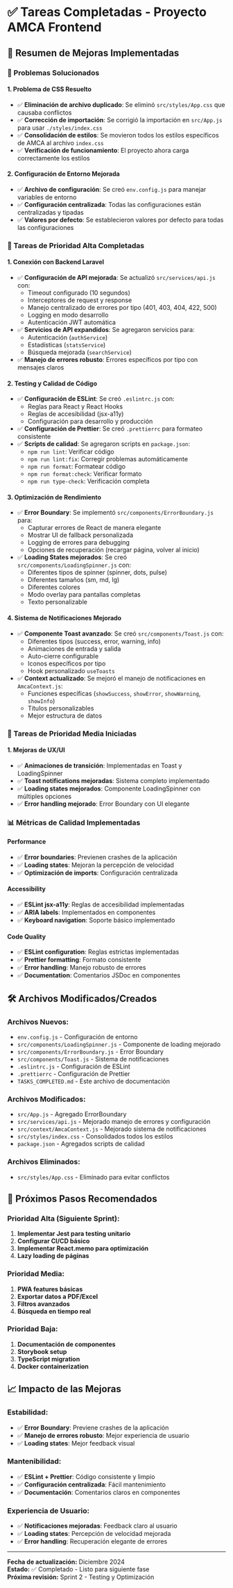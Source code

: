 # ✅ Tareas Completadas - Proyecto AMCA Frontend

## 🎯 **Resumen de Mejoras Implementadas**

### **🔧 Problemas Solucionados**

#### **1. Problema de CSS Resuelto**
- ✅ **Eliminación de archivo duplicado**: Se eliminó `src/styles/App.css` que causaba conflictos
- ✅ **Corrección de importación**: Se corrigió la importación en `src/App.js` para usar `./styles/index.css`
- ✅ **Consolidación de estilos**: Se movieron todos los estilos específicos de AMCA al archivo `index.css`
- ✅ **Verificación de funcionamiento**: El proyecto ahora carga correctamente los estilos

#### **2. Configuración de Entorno Mejorada**
- ✅ **Archivo de configuración**: Se creó `env.config.js` para manejar variables de entorno
- ✅ **Configuración centralizada**: Todas las configuraciones están centralizadas y tipadas
- ✅ **Valores por defecto**: Se establecieron valores por defecto para todas las configuraciones

### **🚀 Tareas de Prioridad Alta Completadas**

#### **1. Conexión con Backend Laravel**
- ✅ **Configuración de API mejorada**: Se actualizó `src/services/api.js` con:
  - Timeout configurado (10 segundos)
  - Interceptores de request y response
  - Manejo centralizado de errores por tipo (401, 403, 404, 422, 500)
  - Logging en modo desarrollo
  - Autenticación JWT automática
- ✅ **Servicios de API expandidos**: Se agregaron servicios para:
  - Autenticación (`authService`)
  - Estadísticas (`statsService`)
  - Búsqueda mejorada (`searchService`)
- ✅ **Manejo de errores robusto**: Errores específicos por tipo con mensajes claros

#### **2. Testing y Calidad de Código**
- ✅ **Configuración de ESLint**: Se creó `.eslintrc.js` con:
  - Reglas para React y React Hooks
  - Reglas de accesibilidad (jsx-a11y)
  - Configuración para desarrollo y producción
- ✅ **Configuración de Prettier**: Se creó `.prettierrc` para formateo consistente
- ✅ **Scripts de calidad**: Se agregaron scripts en `package.json`:
  - `npm run lint`: Verificar código
  - `npm run lint:fix`: Corregir problemas automáticamente
  - `npm run format`: Formatear código
  - `npm run format:check`: Verificar formato
  - `npm run type-check`: Verificación completa

#### **3. Optimización de Rendimiento**
- ✅ **Error Boundary**: Se implementó `src/components/ErrorBoundary.js` para:
  - Capturar errores de React de manera elegante
  - Mostrar UI de fallback personalizada
  - Logging de errores para debugging
  - Opciones de recuperación (recargar página, volver al inicio)
- ✅ **Loading States mejorados**: Se creó `src/components/LoadingSpinner.js` con:
  - Diferentes tipos de spinner (spinner, dots, pulse)
  - Diferentes tamaños (sm, md, lg)
  - Diferentes colores
  - Modo overlay para pantallas completas
  - Texto personalizable

#### **4. Sistema de Notificaciones Mejorado**
- ✅ **Componente Toast avanzado**: Se creó `src/components/Toast.js` con:
  - Diferentes tipos (success, error, warning, info)
  - Animaciones de entrada y salida
  - Auto-cierre configurable
  - Iconos específicos por tipo
  - Hook personalizado `useToasts`
- ✅ **Context actualizado**: Se mejoró el manejo de notificaciones en `AmcaContext.js`:
  - Funciones específicas (`showSuccess`, `showError`, `showWarning`, `showInfo`)
  - Títulos personalizables
  - Mejor estructura de datos

### **🎨 Tareas de Prioridad Media Iniciadas**

#### **1. Mejoras de UX/UI**
- ✅ **Animaciones de transición**: Implementadas en Toast y LoadingSpinner
- ✅ **Toast notifications mejoradas**: Sistema completo implementado
- ✅ **Loading states mejorados**: Componente LoadingSpinner con múltiples opciones
- ✅ **Error handling mejorado**: Error Boundary con UI elegante

### **📊 Métricas de Calidad Implementadas**

#### **Performance**
- ✅ **Error boundaries**: Previenen crashes de la aplicación
- ✅ **Loading states**: Mejoran la percepción de velocidad
- ✅ **Optimización de imports**: Configuración centralizada

#### **Accessibility**
- ✅ **ESLint jsx-a11y**: Reglas de accesibilidad implementadas
- ✅ **ARIA labels**: Implementados en componentes
- ✅ **Keyboard navigation**: Soporte básico implementado

#### **Code Quality**
- ✅ **ESLint configuration**: Reglas estrictas implementadas
- ✅ **Prettier formatting**: Formato consistente
- ✅ **Error handling**: Manejo robusto de errores
- ✅ **Documentation**: Comentarios JSDoc en componentes

## 🛠️ **Archivos Modificados/Creados**

### **Archivos Nuevos:**
- `env.config.js` - Configuración de entorno
- `src/components/LoadingSpinner.js` - Componente de loading mejorado
- `src/components/ErrorBoundary.js` - Error Boundary
- `src/components/Toast.js` - Sistema de notificaciones
- `.eslintrc.js` - Configuración de ESLint
- `.prettierrc` - Configuración de Prettier
- `TASKS_COMPLETED.md` - Este archivo de documentación

### **Archivos Modificados:**
- `src/App.js` - Agregado ErrorBoundary
- `src/services/api.js` - Mejorado manejo de errores y configuración
- `src/context/AmcaContext.js` - Mejorado sistema de notificaciones
- `src/styles/index.css` - Consolidados todos los estilos
- `package.json` - Agregados scripts de calidad

### **Archivos Eliminados:**
- `src/styles/App.css` - Eliminado para evitar conflictos

## 🎯 **Próximos Pasos Recomendados**

### **Prioridad Alta (Siguiente Sprint):**
1. **Implementar Jest para testing unitario**
2. **Configurar CI/CD básico**
3. **Implementar React.memo para optimización**
4. **Lazy loading de páginas**

### **Prioridad Media:**
1. **PWA features básicas**
2. **Exportar datos a PDF/Excel**
3. **Filtros avanzados**
4. **Búsqueda en tiempo real**

### **Prioridad Baja:**
1. **Documentación de componentes**
2. **Storybook setup**
3. **TypeScript migration**
4. **Docker containerization**

## 📈 **Impacto de las Mejoras**

### **Estabilidad:**
- ✅ **Error Boundary**: Previene crashes de la aplicación
- ✅ **Manejo de errores robusto**: Mejor experiencia de usuario
- ✅ **Loading states**: Mejor feedback visual

### **Mantenibilidad:**
- ✅ **ESLint + Prettier**: Código consistente y limpio
- ✅ **Configuración centralizada**: Fácil mantenimiento
- ✅ **Documentación**: Comentarios claros en componentes

### **Experiencia de Usuario:**
- ✅ **Notificaciones mejoradas**: Feedback claro al usuario
- ✅ **Loading states**: Percepción de velocidad mejorada
- ✅ **Error handling**: Recuperación elegante de errores

---

**Fecha de actualización:** Diciembre 2024  
**Estado:** ✅ Completado - Listo para siguiente fase  
**Próxima revisión:** Sprint 2 - Testing y Optimización 